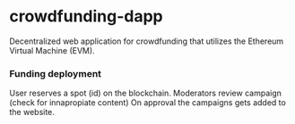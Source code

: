 # crowdfunding-dapp
Decentralized web application for crowdfunding that utilizes the Ethereum Virtual Machine (EVM).

### Funding deployment
User reserves a spot (id) on the blockchain.
Moderators review campaign (check for innapropiate content)
On approval the campaigns gets added to the website.